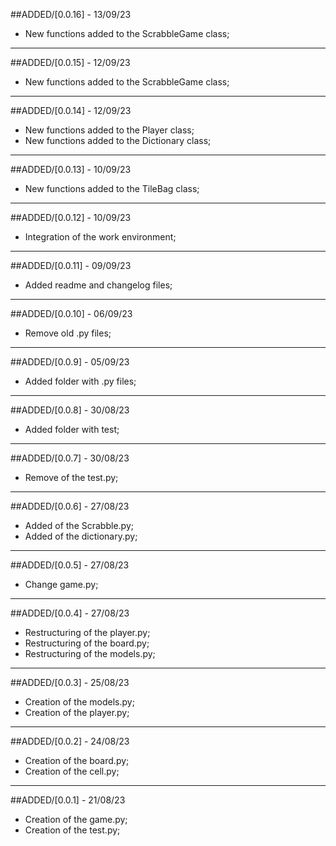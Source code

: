 ##ADDED/[0.0.16] - 13/09/23

- New functions added to the ScrabbleGame class;

---------------
##ADDED/[0.0.15] - 12/09/23

- New functions added to the ScrabbleGame class;

---------------
##ADDED/[0.0.14] - 12/09/23

- New functions added to the Player class;
- New functions added to the Dictionary class;

---------------
##ADDED/[0.0.13] - 10/09/23

- New functions added to the TileBag class;

---------------
##ADDED/[0.0.12] - 10/09/23

- Integration of the work environment;

---------------

##ADDED/[0.0.11] - 09/09/23

- Added readme and changelog files;

---------------

##ADDED/[0.0.10] - 06/09/23

- Remove old .py files;

---------------
##ADDED/[0.0.9] - 05/09/23

- Added folder with .py files;

---------------
##ADDED/[0.0.8] - 30/08/23
- Added folder with test;

---------------
##ADDED/[0.0.7] - 30/08/23
- Remove of the test.py;

------------

##ADDED/[0.0.6] - 27/08/23

- Added of the Scrabble.py;
- Added of the dictionary.py;

-------------

##ADDED/[0.0.5] - 27/08/23

- Change game.py;

---------------

##ADDED/[0.0.4] - 27/08/23

- Restructuring of the player.py;
- Restructuring of the board.py;
- Restructuring of the models.py;
---------------

##ADDED/[0.0.3] - 25/08/23

- Creation of the models.py;
- Creation of the player.py;
---------

##ADDED/[0.0.2] - 24/08/23


- Creation of the board.py;
- Creation of the cell.py;

----------

##ADDED/[0.0.1] - 21/08/23


- Creation of the game.py;
- Creation of the test.py;
